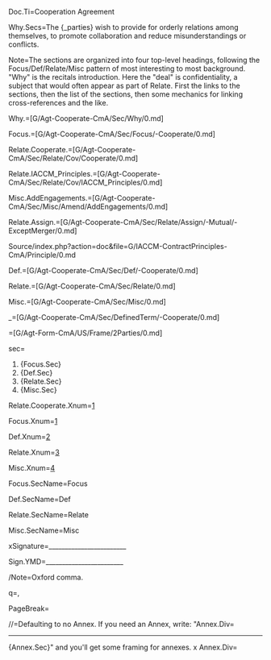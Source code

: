 Doc.Ti=Cooperation Agreement

Why.Secs=The {_parties} wish to provide for orderly relations among themselves, to promote collaboration and reduce misunderstandings or conflicts.

Note=The sections are organized into four top-level headings, following the Focus/Def/Relate/Misc pattern of most interesting to most background.  "Why" is the recitals introduction.  Here the "deal" is confidentiality, a subject that would often appear as part of Relate.  First the links to the sections, then the list of the sections, then some mechanics for linking cross-references and the like.

Why.=[G/Agt-Cooperate-CmA/Sec/Why/0.md]

Focus.=[G/Agt-Cooperate-CmA/Sec/Focus/-Cooperate/0.md]

Relate.Cooperate.=[G/Agt-Cooperate-CmA/Sec/Relate/Cov/Cooperate/0.md]

Relate.IACCM_Principles.=[G/Agt-Cooperate-CmA/Sec/Relate/Cov/IACCM_Principles/0.md]

Misc.AddEngagements.=[G/Agt-Cooperate-CmA/Sec/Misc/Amend/AddEngagements/0.md]

Relate.Assign.=[G/Agt-Cooperate-CmA/Sec/Relate/Assign/-Mutual/-ExceptMerger/0.md]

Source/index.php?action=doc&file=G/IACCM-ContractPrinciples-CmA/Principle/0.md

Def.=[G/Agt-Cooperate-CmA/Sec/Def/-Cooperate/0.md]

Relate.=[G/Agt-Cooperate-CmA/Sec/Relate/0.md]

Misc.=[G/Agt-Cooperate-CmA/Sec/Misc/0.md]

_=[G/Agt-Cooperate-CmA/Sec/DefinedTerm/-Cooperate/0.md]

=[G/Agt-Form-CmA/US/Frame/2Parties/0.md]  

sec=<ol><li>{Focus.Sec}<li>{Def.Sec}<li>{Relate.Sec}<li>{Misc.Sec}</ol>

Relate.Cooperate.Xnum=<a href="#Relate.Cooperate.Sec" class="xref">1</a>

Focus.Xnum=<a href="#Focus.Sec" class="xref">1</a>

Def.Xnum=<a href="#Def.Sec" class="xref">2</a>

Relate.Xnum=<a href="#Relate.Sec" class="xref">3</a>

Misc.Xnum=<a href="#Misc.Sec" class="xref">4</a>

Focus.SecName=Focus

Def.SecName=Def

Relate.SecName=Relate

Misc.SecName=Misc

xSignature=________________________

Sign.YMD=________________________

/Note=Oxford comma.

q=,

PageBreak=</i>

//=Defaulting to no Annex.  If you need an Annex, write: "Annex.Div=<hr>{Annex.Sec}" and you'll get some framing for annexes.
x
Annex.Div=</i>